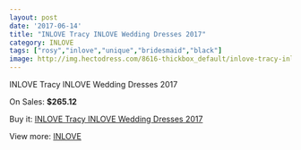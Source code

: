 ```yaml
---
layout: post
date: '2017-06-14'
title: "INLOVE Tracy INLOVE Wedding Dresses 2017"
category: INLOVE
tags: ["rosy","inlove","unique","bridesmaid","black"]
image: http://img.hectodress.com/8616-thickbox_default/inlove-tracy-inlove-wedding-dresses-2013.jpg
---
```

INLOVE Tracy INLOVE Wedding Dresses 2017

On Sales: **$265.12**
<a href="https://www.hectodress.com/inlove/4347-inlove-tracy-inlove-wedding-dresses-2013.html"><amp-img layout="responsive" width="600" height="600" src="//img.hectodress.com/8616-thickbox_default/inlove-tracy-inlove-wedding-dresses-2013.jpg" alt="INLOVE Tracy INLOVE Wedding Dresses 2017 0" /></a>

Buy it: [INLOVE Tracy INLOVE Wedding Dresses 2017](https://www.hectodress.com/inlove/4347-inlove-tracy-inlove-wedding-dresses-2013.html "INLOVE Tracy INLOVE Wedding Dresses 2017")

View more: [INLOVE](https://www.hectodress.com/74-inlove "INLOVE")